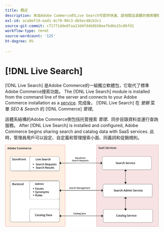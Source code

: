 ```yaml
---
title: 概述
description: 來自Adobe Commerce的Live Search可提供快速、超相關且直觀的搜索體驗。
exl-id: aca0ef19-ead1-4c79-90c3-db5ec48cb3c1
source-git-commit: c71771dde0faa13d4fd4b9b58eefbd6e15c86fd1
workflow-type: tm+mt
source-wordcount: '125'
ht-degree: 0%

---
```


# [!DNL Live Search]

[!DNL Live Search] 是Adobe Commerce的一組獨立軟體包，它取代了標準Adobe Commerce搜索功能。 The [!DNL Live Search] module is installed from the command line of the server and connects to your Adobe Commerce installation as a [service](../landing/saas.md). 完成後， [!DNL Live Search] 在 *營銷* 菜單 *SEO &amp; Search* 的 [!DNL Commerce] *管理*。

該體系結構的Adobe Commerce側包括托管搜索 *管理*、同步目錄資料並運行查詢服務。 After [!DNL Live Search] is installed and configured, Adobe Commerce begins sharing search and catalog data with SaaS services. 此時，管理員用戶可以設定、自定義和管理搜索小面、同義詞和促銷規則。

![Live Search architecture diagram](assets/architecture-diagram.svg)
